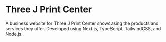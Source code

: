 # Three J Print Center

A business website for Three J Print Center showcasing the products and services they offer.
Developed using Next.js, TypeScript, TailwindCSS, and Node.js.
